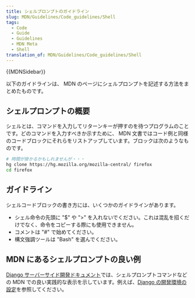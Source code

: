 ```yaml
---
title: シェルプロンプトのガイドライン
slug: MDN/Guidelines/Code_guidelines/Shell
tags:
  - Code
  - Guide
  - Guidelines
  - MDN Meta
  - Shell
translation_of: MDN/Guidelines/Code_guidelines/Shell
---
```

{{MDNSidebar}}

以下のガイドラインは、 MDN のページにシェルプロンプトを記述する方法をまとめたものです。

## シェルプロンプトの概要

シェルとは、コマンドを入力してリターンキーが押すのを待つプログラムのことです。どのコマンドを入力すべきか示すために、 MDN 文書ではコード例と同様のコードブロックにそれらをリストアップしています。ブロックは次のようなものです。

```bash example-good
# 時間が掛かるかもしれませんが・・・
hg clone https://hg.mozilla.org/mozilla-central/ firefox
cd firefox
```

## ガイドライン

シェルコードブロックの書き方には、いくつかのガイドラインがあります。

- シェル命令の先頭に "$" や ">" を入れないでください。これは混乱を招くだけでなく、命令をコピーする際にも使用できません。
- コメントは "#" で始めてください。
- 構文強調ツールは "Bash" を選んでください。

## MDN にあるシェルプロンプトの良い例

[Django サーバーサイド開発ドキュメント](/ja/docs/Learn/Server-side/Django)では、シェルプロンプトコマンドなどの MDN での良い実践的な表示を示しています。例えば、[Django の開発環境の設定](/ja/docs/Learn/Server-side/Django/development_environment)を参照してください。
